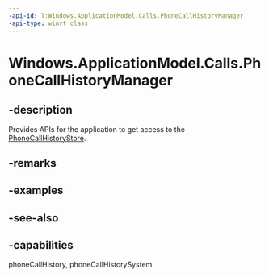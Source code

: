 ```yaml
---
-api-id: T:Windows.ApplicationModel.Calls.PhoneCallHistoryManager
-api-type: winrt class
---
```


<!-- Class syntax.
public class PhoneCallHistoryManager 
-->

# Windows.ApplicationModel.Calls.PhoneCallHistoryManager

## -description
Provides APIs for the application to get access to the [PhoneCallHistoryStore](phonecallhistorystore.md).

## -remarks

## -examples

## -see-also

## -capabilities
phoneCallHistory, phoneCallHistorySystem
